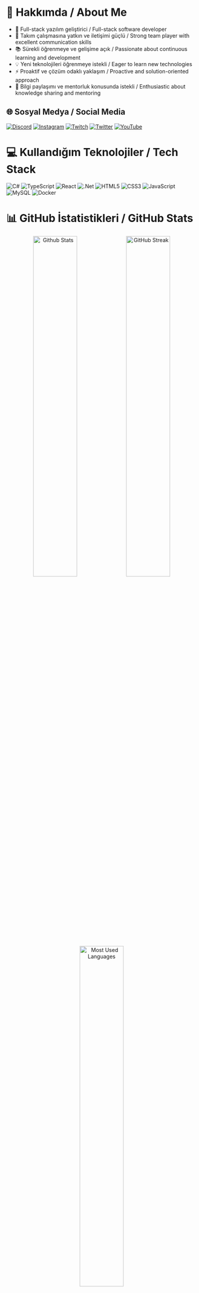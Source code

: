 # 💫 Hakkımda / About Me

- 🚀 Full-stack yazılım geliştirici / Full-stack software developer
- 👥 Takım çalışmasına yatkın ve iletişimi güçlü / Strong team player with excellent communication skills
- 📚 Sürekli öğrenmeye ve gelişime açık / Passionate about continuous learning and development
- 💡 Yeni teknolojileri öğrenmeye istekli / Eager to learn new technologies
- ⚡ Proaktif ve çözüm odaklı yaklaşım / Proactive and solution-oriented approach
- 🤝 Bilgi paylaşımı ve mentorluk konusunda istekli / Enthusiastic about knowledge sharing and mentoring

## 🌐 Sosyal Medya / Social Media
[![Discord](https://img.shields.io/badge/Discord-%237289DA.svg?logo=discord&logoColor=white)](https://discord.gg/y68R7arX) 
[![Instagram](https://img.shields.io/badge/Instagram-%23E4405F.svg?logo=Instagram&logoColor=white)](https://instagram.com/polegut/) 
[![Twitch](https://img.shields.io/badge/Twitch-%239146FF.svg?logo=Twitch&logoColor=white)](https://twitch.tv/polegut) 
[![Twitter](https://img.shields.io/badge/Twitter-%231DA1F2.svg?logo=Twitter&logoColor=white)](https://twitter.com/polegut) 
[![YouTube](https://img.shields.io/badge/YouTube-%23FF0000.svg?logo=YouTube&logoColor=white)](https://youtube.com/channel/UCHrgDXcBzj-zxO_zueRr1rg)

# 💻 Kullandığım Teknolojiler / Tech Stack
![C#](https://img.shields.io/badge/c%23-%23239120.svg?style=for-the-badge&logo=c-sharp&logoColor=white) 
![TypeScript](https://img.shields.io/badge/typescript-%23007ACC.svg?style=for-the-badge&logo=typescript&logoColor=white) 
![React](https://img.shields.io/badge/react-%2320232a.svg?style=for-the-badge&logo=react&logoColor=%2361DAFB)
![.Net](https://img.shields.io/badge/.NET-5C2D91?style=for-the-badge&logo=.net&logoColor=white)
![HTML5](https://img.shields.io/badge/html5-%23E34F26.svg?style=for-the-badge&logo=html5&logoColor=white) 
![CSS3](https://img.shields.io/badge/css3-%231572B6.svg?style=for-the-badge&logo=css3&logoColor=white)
![JavaScript](https://img.shields.io/badge/javascript-%23323330.svg?style=for-the-badge&logo=javascript&logoColor=%23F7DF1E)
![MySQL](https://img.shields.io/badge/mysql-%2300f.svg?style=for-the-badge&logo=mysql&logoColor=white)
![Docker](https://img.shields.io/badge/docker-%230db7ed.svg?style=for-the-badge&logo=docker&logoColor=white)

# 📊 GitHub İstatistikleri / GitHub Stats
<div align="center">
  <img src="https://github-readme-stats.vercel.app/api?username=emirdnz&theme=dark&hide_border=true&include_all_commits=true&count_private=true" width="48%" alt="Github Stats"/>
  <img src="https://github-readme-streak-stats.herokuapp.com/?user=emirdnz&theme=dark&hide_border=true" width="48%" alt="GitHub Streak"/>
  <img src="https://github-readme-stats.vercel.app/api/top-langs/?username=emirdnz&theme=dark&hide_border=true&include_all_commits=true&count_private=true&layout=compact" width="48%" alt="Most Used Languages"/>
</div>

## 🚀 Projelerim / My Projects

<div align="center" style="display: grid; grid-template-columns: repeat(2, 1fr); gap: 1.5rem; padding: 1rem;">

<div style="background: #1a1b27; border-radius: 10px; padding: 20px; border: 1px solid #2f3142; box-shadow: 0 4px 8px rgba(0,0,0,0.2);">
  <div style="border-bottom: 2px solid #2f3142; margin-bottom: 15px; padding-bottom: 10px;">
    <h3 style="color: #70a5fd; margin: 0;">🎫 BUS-TICKET-SYSTEM</h3>
  </div>
  <p style="color: #ffffff; margin: 10px 0;">Otobüs biletlerini çevrimiçi satma ve rezervasyon sistemi</p>
  <p style="color: #a2a2a2; margin: 10px 0;">Online bus ticket sales and reservation system</p>
  <div style="margin: 15px 0; padding: 10px 0; border-top: 1px solid #2f3142;">
    <img src="https://img.shields.io/badge/React-20232A?style=flat&logo=react&logoColor=61DAFB"/>
    <img src="https://img.shields.io/badge/TypeScript-007ACC?style=flat&logo=typescript&logoColor=white"/>
    <img src="https://img.shields.io/badge/.NET-512BD4?style=flat&logo=dotnet&logoColor=white"/>
    <img src="https://img.shields.io/badge/SQL%20Server-CC2927?style=flat&logo=microsoft-sql-server&logoColor=white"/>
  </div>
  <div style="background: #2f3142; padding: 8px; border-radius: 5px; margin-top: 10px;">
    <p style="color: #58a6ff; margin: 0;">🔄 Geliştirme Aşamasında / In Development</p>
  </div>
</div>

<div style="background: #1a1b27; border-radius: 10px; padding: 20px; border: 1px solid #2f3142; box-shadow: 0 4px 8px rgba(0,0,0,0.2);">
  <div style="border-bottom: 2px solid #2f3142; margin-bottom: 15px; padding-bottom: 10px;">
    <h3 style="color: #70a5fd; margin: 0;">🏦 BANK-SYSTEM</h3>
  </div>
  <p style="color: #ffffff; margin: 10px 0;">Temel bankacılık işlemleri yönetim platformu</p>
  <p style="color: #a2a2a2; margin: 10px 0;">Basic banking operations management platform</p>
  <div style="margin: 15px 0; padding: 10px 0; border-top: 1px solid #2f3142;">
    <img src="https://img.shields.io/badge/React-20232A?style=flat&logo=react&logoColor=61DAFB"/>
    <img src="https://img.shields.io/badge/TypeScript-007ACC?style=flat&logo=typescript&logoColor=white"/>
    <img src="https://img.shields.io/badge/.NET-512BD4?style=flat&logo=dotnet&logoColor=white"/>
    <img src="https://img.shields.io/badge/SQL%20Server-CC2927?style=flat&logo=microsoft-sql-server&logoColor=white"/>
  </div>
  <div style="background: #2f3142; padding: 8px; border-radius: 5px; margin-top: 10px;">
    <p style="color: #58a6ff; margin: 0;">🔄 Geliştirme Aşamasında / In Development</p>
  </div>
</div>

<!-- Diğer projeler için aynı kart yapısını kullanacağız -->

</div>

---
<div align="center">
  <img src="https://visitcount.itsvg.in/api?id=polegut&icon=1&color=0" alt="Profile Views"/>
</div>

